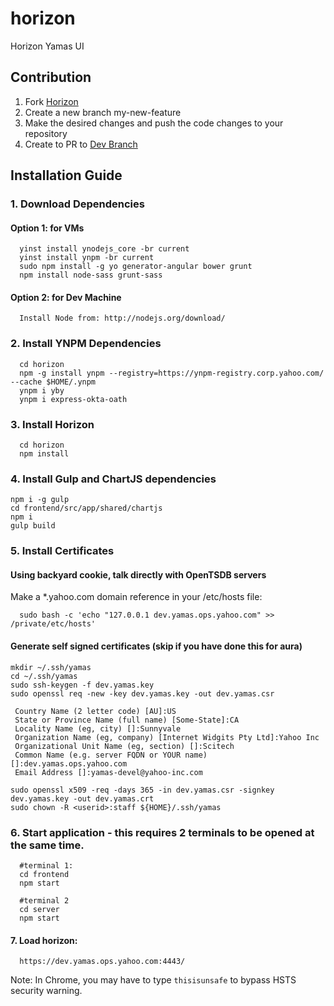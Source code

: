# horizon
Horizon Yamas UI

## Contribution

1. Fork [Horizon](https://git.ouroath.com/monitoring/horizon)
2. Create a new branch my-new-feature
3. Make the desired changes and push the code changes to your repository
4. Create to PR to [Dev Branch](https://git.ouroath.com/monitoring/horizon/tree/dev)

## Installation Guide

### 1. Download Dependencies

#### Option 1: for VMs
```
  yinst install ynodejs_core -br current
  yinst install ynpm -br current
  sudo npm install -g yo generator-angular bower grunt
  npm install node-sass grunt-sass
```

#### Option 2: for Dev Machine
```
  Install Node from: http://nodejs.org/download/
```

### 2. Install YNPM Dependencies
```  
  cd horizon
  npm -g install ynpm --registry=https://ynpm-registry.corp.yahoo.com/ --cache $HOME/.ynpm
  ynpm i yby
  ynpm i express-okta-oath
```

### 3. Install Horizon
```  
  cd horizon
  npm install
```

### 4. Install Gulp and ChartJS dependencies
```
npm i -g gulp
cd frontend/src/app/shared/chartjs
npm i
gulp build
```

### 5. Install Certificates

#### Using backyard cookie, talk directly with OpenTSDB servers
Make a \*.yahoo.com domain reference in your /etc/hosts file:

```
  sudo bash -c 'echo "127.0.0.1 dev.yamas.ops.yahoo.com" >> /private/etc/hosts'
```

#### Generate self signed certificates (skip if you have done this for aura)
```
mkdir ~/.ssh/yamas
cd ~/.ssh/yamas
sudo ssh-keygen -f dev.yamas.key
sudo openssl req -new -key dev.yamas.key -out dev.yamas.csr

 Country Name (2 letter code) [AU]:US
 State or Province Name (full name) [Some-State]:CA
 Locality Name (eg, city) []:Sunnyvale
 Organization Name (eg, company) [Internet Widgits Pty Ltd]:Yahoo Inc
 Organizational Unit Name (eg, section) []:Scitech
 Common Name (e.g. server FQDN or YOUR name) []:dev.yamas.ops.yahoo.com
 Email Address []:yamas-devel@yahoo-inc.com

sudo openssl x509 -req -days 365 -in dev.yamas.csr -signkey dev.yamas.key -out dev.yamas.crt
sudo chown -R <userid>:staff ${HOME}/.ssh/yamas
```

### 6. Start application - this requires 2 terminals to be opened at the same time.
```
  #terminal 1:
  cd frontend
  npm start

  #terminal 2
  cd server
  npm start
```

#### 7. Load horizon:

```
  https://dev.yamas.ops.yahoo.com:4443/
```

Note: In Chrome, you may have to type `thisisunsafe` to bypass HSTS security warning.